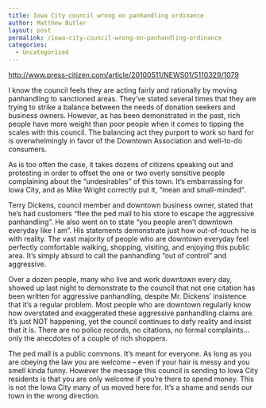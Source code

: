 ```yaml
---
title: Iowa City council wrong on panhandling ordinance
author: Matthew Butler
layout: post
permalink: /iowa-city-council-wrong-on-panhandling-ordinance
categories:
  - Uncategorized
---
```

<div>
  <p>
    <a rel="nofollow" href="http://www.press-citizen.com/article/20100511/NEWS01/5110329/1079">http://www.press-citizen.com/article/20100511/NEWS01/5110329/1079</a>
  </p>
  
  <p>
    I know the council feels they are acting fairly and rationally by moving panhandling to sanctioned areas. They&#8217;ve stated several times that they are trying to strike a balance between the needs of donation seekers and business owners. However, as has been demonstrated in the past, rich people have more weight than poor people when it comes to tipping the scales with this council. The balancing act they purport to work so hard for is overwhelmingly in favor of the Downtown Association and well-to-do consumers.
  </p>
  
  <p>
    As is too often the case, it takes dozens of citizens speaking out and protesting in order to offset the one or two overly sensitive people complaining about the &#8220;undesirables&#8221; of this town. It&#8217;s embarrassing for Iowa City, and as Mike Wright correctly put it, &#8220;mean and small-minded&#8221;.
  </p>
  
  <p>
    Terry Dickens, council member and downtown business owner, stated that he&#8217;s had customers &#8220;flee the ped mall to his store to escape the aggressive panhandling&#8221;. He also went on to state &#8220;you people aren&#8217;t downtown everyday like I am&#8221;. His statements demonstrate just how out-of-touch he is with reality. The vast majority of people who are downtown everyday feel perfectly comfortable walking, shopping, visiting, and enjoying this public area. It&#8217;s simply absurd to call the panhandling &#8220;out of control&#8221; and aggressive.
  </p>
  
  <p>
    Over a dozen people, many who live and work downtown every day, showed up last night to demonstrate to the council that not one citation has been written for aggressive panhandling, despite Mr. Dickens&#8217; insistence that it&#8217;s a regular problem. Most people who are downtown regularly know how overstated and exaggerated these aggressive panhandling claims are. It&#8217;s just NOT happening, yet the council continues to defy reality and insist that it is. There are no police records, no citations, no formal complaints&#8230; only the anecdotes of a couple of rich shoppers.
  </p>
  
  <p>
    The ped mall is a public commons. It&#8217;s meant for everyone. As long as you are obeying the law you are welcome &#8211; even if your hair is messy and you smell kinda funny. However the message this council is sending to Iowa City residents is that you are only welcome if you&#8217;re there to spend money. This is not the Iowa City many of us moved here for. It&#8217;s a shame and sends our town in the wrong direction.
  </p>
</div>